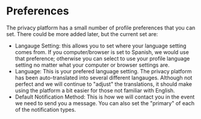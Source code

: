 # Preferences

The privacy platform has a small number of profile preferences that you can set.  There could be more added later, but the current set are:

-   Langauge Setting:  this allows you to set where your language setting comes from.  If you computer/browser is set to Spanish, we would use that preference; otherwise you can select to use your profile language setting no matter what your computer or browser settings are.
-   Language: This is your prefered language setting.  The privacy platform has been auto-translated into several different langauges.  Although not perfect and we will continue to "adjust" the translations, it should make using the platform a bit easier for those not familiar with English.
-   Default Notification Method:  This is how we will contact you in the event we need to send you a message.  You can also set the "primary" of each of the notification types.